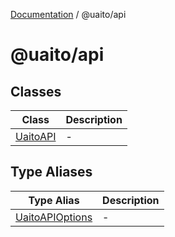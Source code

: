 [Documentation](README.md) / @uaito/api

# @uaito/api

## Classes

| Class | Description |
| ------ | ------ |
| [UaitoAPI](@uaito.api.Class.UaitoAPI.md) | - |

## Type Aliases

| Type Alias | Description |
| ------ | ------ |
| [UaitoAPIOptions](@uaito.api.TypeAlias.UaitoAPIOptions.md) | - |
